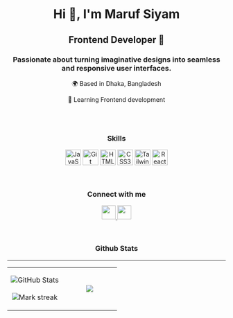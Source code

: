 <div align='center'>
<h1>Hi 👋, I'm Maruf Siyam</h1>

## Frontend Developer 🚀 <br/> <h3>Passionate about turning imaginative designs into seamless and responsive user interfaces.</h3>




<p>🌍 Based in Dhaka, Bangladesh</p>
<p>🧠 Learning Frontend development</p>
</div>

<br/>
<br/>


<h3 align='center'>Skills</h3>
<p align="center">
  <img src="https://raw.githubusercontent.com/danielcranney/readme-generator/main/public/icons/skills/javascript-colored.svg" width="36" height="36" alt="JavaScript" />
  <img src="https://raw.githubusercontent.com/danielcranney/readme-generator/main/public/icons/skills/git-colored.svg" width="36" height="36" alt="Git" />
  <img src="https://raw.githubusercontent.com/danielcranney/readme-generator/main/public/icons/skills/html5-colored.svg" width="36" height="36" alt="HTML5" />
  <img src="https://raw.githubusercontent.com/danielcranney/readme-generator/main/public/icons/skills/css3-colored.svg" width="36" height="36" alt="CSS3" />
  <img src="https://raw.githubusercontent.com/danielcranney/readme-generator/main/public/icons/skills/tailwindcss-colored.svg" width="36" height="36" alt="TailwindCSS" />
  <img src="https://raw.githubusercontent.com/danielcranney/readme-generator/main/public/icons/skills/react-colored.svg" width="36" height="36" alt="React" />
</p>

<br/>


<h3 align='center'>Connect with me</h3>
<p align="center">
  <a href="https://github.com/marufsiyam91" target="_blank" rel="noreferrer">
    <img src="https://raw.githubusercontent.com/danielcranney/readme-generator/main/public/icons/socials/github.svg" width="32" height="32" />
  </a>
  <a href="https://www.linkedin.com/in/developer-maruf-siyam/" target="_blank" rel="noreferrer">
    <img src="https://raw.githubusercontent.com/danielcranney/readme-generator/main/public/icons/socials/linkedin.svg" width="32" height="32" />
  </a>
</p>

<br/>




<h3 align="center">Github Stats</h3>
<hr/>
<p align="center">
<table align="center">
<tr border="none">
<td width="50%" align="center">
  
  ![GitHub Stats](https://github-readme-stats.vercel.app/api?username=marufsiyam91&show_icons=true&hide=&count_private=true&title_color=0891b2&text_color=ffffff&icon_color=0891b2&bg_color=1c1917&hide_border=true&show_icons=true)
  <br></br>
  <img  title="🔥 Get streak stats for your profile at git.io/streak-stats" alt="Mark streak" src="https://github-readme-streak-stats.herokuapp.com/?user=marufsiyam91&theme=dark&hide_border=false" /> 
</td>
<td width="50%" align="center">

  <img  align="center"  src="https://github-readme-stats.anuraghazra1.vercel.app/api/top-langs/?username=marufsiyam91&theme=dark&hide_border=false&no-bg=true&no-frame=true&langs_count=10"/>
  
  </td>
</tr>
</table>

